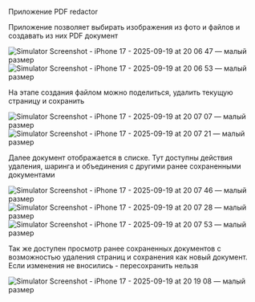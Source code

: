Приложение PDF redactor

Приложение позволяет выбирать изображения из фото и файлов и создавать из них PDF документ


![Simulator Screenshot - iPhone 17 - 2025-09-19 at 20 06 47 — малый размер](https://github.com/user-attachments/assets/c7c467a5-0ad7-4fce-91f1-ce7a7236bcbf)
![Simulator Screenshot - iPhone 17 - 2025-09-19 at 20 06 53 — малый размер](https://github.com/user-attachments/assets/3daf8b47-c548-445d-926e-1e2e70f4b69d)

На этапе создания файлом можно поделиться, удалить текущую страницу и сохранить

![Simulator Screenshot - iPhone 17 - 2025-09-19 at 20 07 07 — малый размер](https://github.com/user-attachments/assets/0cf64ed6-b0bb-48d2-9c3a-927064ccb9f3)
![Simulator Screenshot - iPhone 17 - 2025-09-19 at 20 07 21 — малый размер](https://github.com/user-attachments/assets/2e5f8d21-343d-4015-82ec-0bb5214963d5)

Далее документ отображается в списке. Тут доступны действия удаления, шаринга и объединения с другими ранее сохраненными документами

![Simulator Screenshot - iPhone 17 - 2025-09-19 at 20 07 46 — малый размер](https://github.com/user-attachments/assets/5a2d7e39-c1e1-4612-b5b6-3363e67feeea)
![Simulator Screenshot - iPhone 17 - 2025-09-19 at 20 07 28 — малый размер](https://github.com/user-attachments/assets/3cb3a60b-1ce3-4a2f-8656-f173bf9631ec)
![Simulator Screenshot - iPhone 17 - 2025-09-19 at 20 07 53 — малый размер](https://github.com/user-attachments/assets/7047e320-a266-4379-acac-caa007be9682)

Так же доступен просмотр ранее сохраненных документов с возможностью удаления страниц и сохранения как новый документ. Если изменения не вносились - пересохранить нельзя

![Simulator Screenshot - iPhone 17 - 2025-09-19 at 20 19 08 — малый размер](https://github.com/user-attachments/assets/728c6685-bcc5-4cb7-9e14-83770a1ba7d9)

